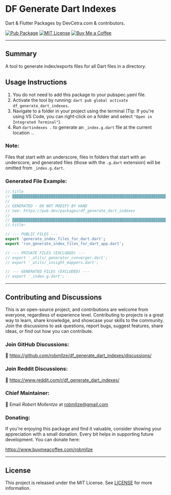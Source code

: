 # DF Generate Dart Indexes

Dart & Flutter Packages by DevCetra.com & contributors.

[![Pub Package](https://img.shields.io/pub/v/df_generate_dart_indexes.svg)](https://pub.dev/packages/df_generate_dart_indexes)
[![MIT License](https://img.shields.io/badge/License-MIT-blue.svg)](https://raw.githubusercontent.com/robmllze/df_generate_dart_indexes/main/LICENSE)
[![Buy Me a Coffee](https://img.shields.io/badge/-buy_me_a%C2%A0coffee-gray?logo=buy-me-a-coffee)](https://www.buymeacoffee.com/robmllze)

---

## Summary

A tool to generate index/exports files for all Dart files in a directory.

## Usage Instructions

1. You do not need to add this package to your pubspec.yaml file.
2. Activate the tool by running: `dart pub global activate df_generate_dart_indexes`.
3. Navigate to a folder in your project using the terminal (Tip: If you're using VS Code, you can right-click on a folder and select `"Open in Integrated Terminal"`).
4. Run `dartindexes .` to generate an `_index.g.dart` file at the current location `.`.

### Note:

Files that start with an underscore, files in folders that start with an underscore, and generated files (those with the `.g.dart` extension) will be omitted from `_index.g.dart`.

### Generated File Example:

```dart
//.title
// ▓▓▓▓▓▓▓▓▓▓▓▓▓▓▓▓▓▓▓▓▓▓▓▓▓▓▓▓▓▓▓▓▓▓▓▓▓▓▓▓▓▓▓▓▓▓▓▓▓▓▓▓▓▓▓▓▓▓▓▓▓▓▓▓▓▓▓▓▓▓▓▓▓▓▓▓▓
//
// GENERATED - DO NOT MODIFY BY HAND
// See: https://pub.dev/packages/df_generate_dart_indexes
//
// ▓▓▓▓▓▓▓▓▓▓▓▓▓▓▓▓▓▓▓▓▓▓▓▓▓▓▓▓▓▓▓▓▓▓▓▓▓▓▓▓▓▓▓▓▓▓▓▓▓▓▓▓▓▓▓▓▓▓▓▓▓▓▓▓▓▓▓▓▓▓▓▓▓▓▓▓▓
//.title~

// --- PUBLIC FILES ---
export 'generate_index_files_for_dart.dart';
export 'run_generate_index_files_for_dart_app.dart';

// --- PRIVATE FILES (EXCLUDED) ---
// export '_utils/_generator_converger.dart';
// export '_utils/_insight_mappers.dart';

// --- GENERATED FILES (EXCLUDED) ---
// export '_index.g.dart';
```

---

## Contributing and Discussions

This is an open-source project, and contributions are welcome from everyone, regardless of experience level. Contributing to projects is a great way to learn, share knowledge, and showcase your skills to the community. Join the discussions to ask questions, report bugs, suggest features, share ideas, or find out how you can contribute.

### Join GitHub Discussions:

💬 https://github.com/robmllze/df_generate_dart_indexes/discussions/

### Join Reddit Discussions:

💬 https://www.reddit.com/r/df_generate_dart_indexes/

### Chief Maintainer:

📧 Email _Robert Mollentze_ at robmllze@gmail.com

### Donating:

If you're enjoying this package and find it valuable, consider showing your appreciation with a small donation. Every bit helps in supporting future development. You can donate here:

https://www.buymeacoffee.com/robmllze

---

## License

This project is released under the MIT License. See [LICENSE](https://raw.githubusercontent.com/robmllze/df_generate_dart_indexes/main/LICENSE) for more information.
